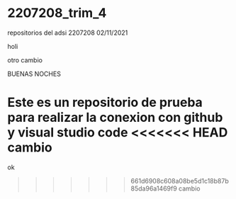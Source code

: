 # 2207208_trim_4
repositorios del adsi 2207208
02/11/2021

holi 

otro cambio 






BUENAS NOCHES

Este es un repositorio de prueba para realizar la conexion con github y visual studio code
<<<<<<< HEAD
cambio
=======


ok
>>>>>>> 661d6908c608a08be5d1c18b87b85da96a1469f9
cambio